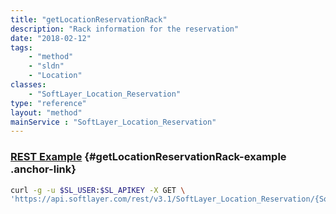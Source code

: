 ```yaml
---
title: "getLocationReservationRack"
description: "Rack information for the reservation"
date: "2018-02-12"
tags:
    - "method"
    - "sldn"
    - "Location"
classes:
    - "SoftLayer_Location_Reservation"
type: "reference"
layout: "method"
mainService : "SoftLayer_Location_Reservation"
---
```


### [REST Example](#getLocationReservationRack-example) <a href="/article/rest/"><i class="fas fa-question"></i></a> {#getLocationReservationRack-example .anchor-link} 
```bash
curl -g -u $SL_USER:$SL_APIKEY -X GET \
'https://api.softlayer.com/rest/v3.1/SoftLayer_Location_Reservation/{SoftLayer_Location_ReservationID}/getLocationReservationRack'
```
